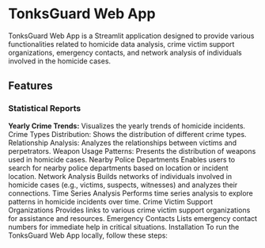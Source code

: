 <h1>TonksGuard Web App</h1>

TonksGuard Web App is a Streamlit application designed to provide various functionalities related to homicide data analysis, crime victim support organizations, emergency contacts, and network analysis of individuals involved in the homicide cases.

<h2>Features</h2>

<h3>Statistical Reports</h3>

<b>Yearly Crime Trends:</b> Visualizes the yearly trends of homicide incidents.
Crime Types Distribution: Shows the distribution of different crime types.
Relationship Analysis: Analyzes the relationships between victims and perpetrators.
Weapon Usage Patterns: Presents the distribution of weapons used in homicide cases.
Nearby Police Departments
Enables users to search for nearby police departments based on location or incident location.
Network Analysis
Builds networks of individuals involved in homicide cases (e.g., victims, suspects, witnesses) and analyzes their connections.
Time Series Analysis
Performs time series analysis to explore patterns in homicide incidents over time.
Crime Victim Support Organizations
Provides links to various crime victim support organizations for assistance and resources.
Emergency Contacts
Lists emergency contact numbers for immediate help in critical situations.
Installation
To run the TonksGuard Web App locally, follow these steps:
